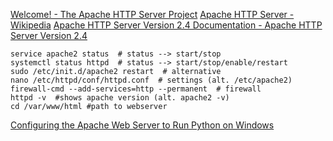 [Welcome! - The Apache HTTP Server Project](https://httpd.apache.org/)
[Apache HTTP Server - Wikipedia](https://en.wikipedia.org/wiki/Apache_HTTP_Server)
[Apache HTTP Server Version 2.4 Documentation - Apache HTTP Server Version 2.4](https://httpd.apache.org/docs/current/)


```shell
service apache2 status  # status --> start/stop  
systemctl status httpd  # status --> start/stop/enable/restart
sudo /etc/init.d/apache2 restart  # alternative
nano /etc/httpd/conf/httpd.conf  # settings (alt. /etc/apache2)  
firewall-cmd --add-services=http --permanent  # firewall  
httpd -v  #shows apache version (alt. apache2 -v)
cd /var/www/html #path to webserver  
```


[Configuring the Apache Web Server to Run Python on Windows](https://editrocket.com/articles/python_apache_windows.html)
